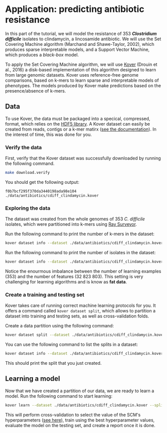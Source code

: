 # Application: predicting antibiotic resistance

In this part of the tutorial, we will model the resistance of 353 ***Clostridium difficile*** isolates to clindamycin, a lincosamide antibiotic. We will use the Set Covering Machine algorithm (Marchand and Shawe-Taylor, 2002), which produces sparse interpretable models, and a Support Vector Machine, which produces a *black-box* model.

To apply the Set Covering Machine algorithm, we will use [Kover](https://github.com/aldro61/kover/) (Drouin et al., 2016) a disk-based implementation of this algorithm designed to learn from large genomic datasets. Kover uses reference-free genome comparisons, based on k-mers to learn sparse and interpretable models of phenotypes. The models produced by Kover make predictions based on the presence/absence of k-mers. 

## Data

To use Kover, the data must be packaged into a specical, compressed, format, which relies on the [HDF5 library](https://support.hdfgroup.org/HDF5/whatishdf5.html). A Kover dataset can easily be created from reads, contigs or a k-mer matirx ([see the documentation](http://aldro61.github.io/kover/doc_dataset.html)). In the interest of time, this was done for you.

### Verify the data
First, verify that the Kover dataset was successfully downloaded by running the following command.

```bash
make download.verify
```

You should get the following output:

```
f0b7bcf295f370da3440198ada98e104  ./data/antibiotics/cdiff_clindamycin.kover
```

### Exploring the data

The dataset was created from the whole genomes of 353 *C. difficile* isolates, which were partitioned into k-mers using [Ray Surveyor](https://github.com/zorino/raysurveyor-tutorial).

Run the following command to print the number of k-mers in the dataset:

```bash
kover dataset info --dataset ./data/antibiotics/cdiff_clindamycin.kover --kmer-count
```

Run the following command to print the number of isolates in the dataset:

```bash
kover dataset info --dataset ./data/antibiotics/cdiff_clindamycin.kover --genome-count
```

Notice the enourmous imbalance between the number of learning examples (353) and the number of features (32 823 803). This setting is very challenging for learning algorithms and is know as **fat data**.

### Create a training and testing set

Kover takes care of running correct machine learning protocols for you. It offers a command called `kover dataset split`, which allows to partition a dataset into training and testing sets, as well as cross-validation folds.

Create a data partition using the following command:

```bash
kover dataset split --dataset ./data/antibiotics/cdiff_clindamycin.kover --id tutorial_split --train-size 0.666 --folds 5 --random-seed 42 --progress
```

You can use the following command to list the splits in a dataset:

```bash
kover dataset info --dataset ./data/antibiotics/cdiff_clindamycin.kover --splits
```

This should print the split that you just created.


## Learning a model

Now that we have created a partition of our data, we are ready to learn a model. Run the following command to start learning:

```bash
kover learn --dataset ./data/antibiotics/cdiff_clindamycin.kover --split tutorial_split --model-type conjunction disjunction --p 0.1 1.0 10.0 --max-rules 5 --hp-choice cv --n-cpu 2 --progress
```

This will perform cross-validation to select the value of the SCM's hyperparameters ([see here](http://aldro61.github.io/kover/doc_learning.html#understanding-the-hyperparameters)), train using the best hyperparameter values, evaluate the model on the testing set, and create a report once it is done.